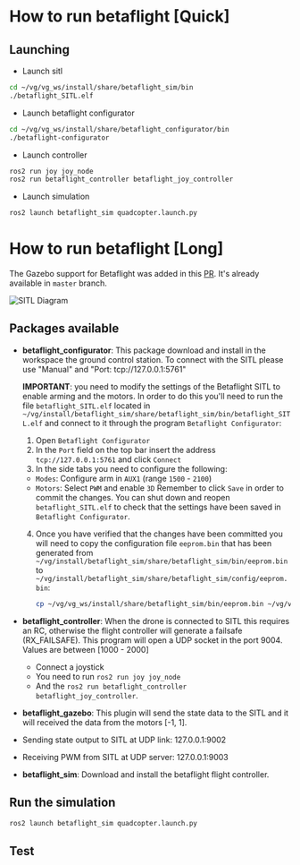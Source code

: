 # How to run betaflight [Quick]

## Launching

- Launch sitl
```bash
cd ~/vg/vg_ws/install/share/betaflight_sim/bin
./betaflight_SITL.elf
```

- Launch betaflight configurator
```bash
cd ~/vg/vg_ws/install/share/betaflight_configurator/bin
./betaflight-configurator
```

- Launch controller
```bash
ros2 run joy joy_node
ros2 run betaflight_controller betaflight_joy_controller
```

- Launch simulation
```bash
ros2 launch betaflight_sim quadcopter.launch.py
```



# How to run betaflight [Long]

The Gazebo support for Betaflight was added in this [PR](https://github.com/betaflight/betaflight/pull/12346).
It's already available in `master` branch.

![SITL Diagram](_images/betaflight-simulation.drawio.png)

## Packages available

 - **betaflight_configurator**:  This package download and install in the workspace the
 ground control station. To connect with the SITL please use "Manual" and "Port: tcp://127.0.0.1:5761"

    **IMPORTANT**: you need to modify the settings of the Betaflight SITL to enable arming and the motors. In order to do this you'll need to run the file `betaflight_SITL.elf` located in `~/vg/install/betaflight_sim/share/betaflight_sim/bin/betaflight_SITL.elf` and connect to it through the program `Betaflight Configurator`:

    1. Open `Betaflight Configurator`
    2. In the `Port` field on the top bar insert the address `tcp://127.0.0.1:5761` and click `Connect`
    3. In the side tabs you need to configure the following:
      - `Modes`: Configure arm in `AUX1` (range `1500` - `2100`)
      - `Motors`: Select `PWM` and enable `3D`
      Remember to click `Save` in order to commit the changes. You can shut down and reopen `betaflight_SITL.elf` to check that the settings have been saved in `Betaflight Configurator`.
    4. Once you have verified that the changes have been committed you will need to copy the configuration file `eeprom.bin` that has been generated from `~/vg/install/betaflight_sim/share/betaflight_sim/bin/eeprom.bin` to `~/vg/install/betaflight_sim/share/betaflight_sim/config/eeprom.bin`:

        ```bash
        cp ~/vg/vg_ws/install/share/betaflight_sim/bin/eeprom.bin ~/vg/vg_ws/install/share/betaflight_sim/config/eeprom.bin
        ```

 - **betaflight_controller**: When the drone is connected to SITL this requires an RC, otherwise
 the flight controller will generate a failsafe (RX_FAILSAFE). This program will open a
 UDP socket in the port 9004. Values are between [1000 - 2000]
   - Connect a joystick
   - You need to run `ros2 run joy joy_node`
   - And the `ros2 run betaflight_controller betaflight_joy_controller`.

 - **betaflight_gazebo**: This plugin will send the state data to the SITL and it will received
 the data from the motors [-1, 1].
  - Sending state output to SITL at UDP link: 127.0.0.1:9002
  - Receiving PWM from SITL at UDP server: 127.0.0.1:9003

 - **betaflight_sim**: Download and install the betaflight flight controller.

## Run the simulation

```bash
ros2 launch betaflight_sim quadcopter.launch.py
```

## Test
